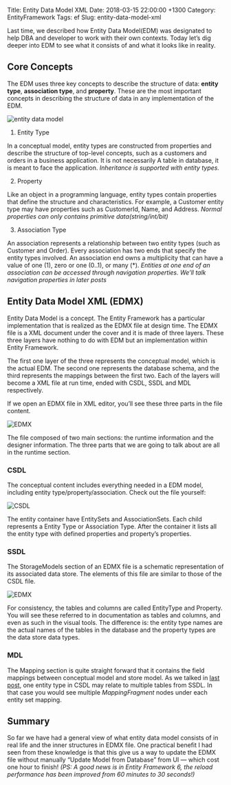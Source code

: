 Title: Entity Data Model XML
Date: 2018-03-15 22:00:00 +1300
Category: EntityFramework
Tags: ef
Slug: entity-data-model-xml

Last time, we described how Entity Data Model(EDM) was designated to help DBA and developer to work with their own contexts. Today let’s dig deeper into EDM to see what it consists of and what it looks like in reality.

## Core Concepts

The EDM uses three key concepts to describe the structure of data: **entity type**, **association type**, and **property**. These are the most important concepts in describing the structure of data in any implementation of the EDM.

![entity data model](https://i-msdn.sec.s-msft.com/dynimg/IC315129.gif)

1. Entity Type

In a conceptual model, entity types are constructed from properties and describe the structure of top-level concepts, such as a customers and orders in a business application. It is not necessarily A table in database, it is meant to face the application.
_Inheritance is supported with entity types._

2. Property

Like an object in a programming language, entity types contain properties that define the structure and characteristics. For example, a Customer entity type may have properties such as CustomerId, Name, and Address.
_Normal properties can only contains primitive data(string/int/bit)_

3. Association Type

An association represents a relationship between two entity types (such as Customer and Order). Every association has two ends that specify the entity types involved. An association end owns a multiplicity that can have a value of one (1), zero or one (0..1), or many (*). 
_Entities at one end of an association can be accessed through navigation properties. We’ll talk navigation properties in later posts_

## Entity Data Model XML (EDMX)

Entity Data Model is a concept. The Entity Framework has a particular implementation that is realized as the EDMX file at design time. The EDMX file is a XML document under the cover and it is made of three layers. These three layers have nothing to do with EDM but an implementation within Entity Framework.

The first one layer of the three represents the conceptual model, which is the actual EDM. The second one represents the database schema, and the third represents the mappings between the first two. Each of the layers will become a XML file at run time, ended with CSDL, SSDL and MDL respectively.

If we open an EDMX file in XML editor, you’ll see these three parts in the file content.

![EDMX]({attach}/images/EDMX.png)

The file composed of two main sections: the runtime information and the designer information. The three parts that we are going to talk about are all in the runtime section.

### CSDL

The conceptual content includes everything needed in a EDM model, including entity type/property/association. Check out the file yourself:

![CSDL]({attach}/images/CSDL.png)

The entity container have EntitySets and AssociationSets. Each child represents a Entity Type or Association Type. After the container it lists all the entity type with defined properties and property’s properties.

### SSDL

The StorageModels section of an EDMX file is a schematic representation of its associated data store. The elements of this file are similar to those of the CSDL file. 

![EDMX]({attach}/images/SSDL.png)

For consistency, the tables and columns are called EntityType and Property. You will see these referred to in documentation as tables and columns, and even as such in the visual tools.  The difference is: the entity type names are the actual names of the tables in the database and the property types are the data store data types. 

### MDL

The Mapping section is quite straight forward that it contains the field mappings between conceptual model and store model. As we talked in [last post]({filename}./2018-03-08-entity-data-model.md), one entity type in CSDL may relate to multiple tables from SSDL. In that case you would see multiple _MappingFragment_ nodes under each entity set mapping.

## Summary

So far we have had a general view of what entity data model consists of in real life and the inner structures in EDMX file. One practical benefit I had seen from these knowledge is that this give us a way to update the EDMX file without manually “Update Model from Database” from UI — which cost one hour to finish! 
_(PS: A good news is in Entity Framework 6, the reload performance has been improved from 60 minutes to 30 seconds!)_